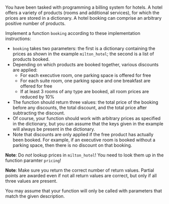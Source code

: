You have been tasked with programming a billing system for hotels. A hotel offers a variety of products (rooms and additional services), for which the prices are stored in a dictionary. A hotel booking can comprise an arbitrary positive number of products.

Implement a function `booking` according to these implementation instructions:

 * `booking` takes two parameters: the first is a dictionary containing the prices as shown in the example `milton_hotel`; the second is a list of products booked.
 * Depending on which products are booked together, various discounts are applied:
     * For each executive room, one parking space is offered for free
     * For each suite room, one parking space and one breakfast are offered for free
     * If at least 3 rooms of any type are booked, all room prices are reduced by 10%
 * The function should return three values: the total price of the booking before any discounts, the total discount, and the total price after subtracting the discount.
 * Of course, your function should work with arbitrary prices as specified in the dictionary, but you can assume that the keys given in the example will always be present in the dictionary.
 * Note that discounts are only applied if the free product has actually been booked. For example, if an executive room is booked without a parking space, then there is no discount on that booking.

**Note**: Do *not* lookup prices in `milton_hotel`! You need to look them up in the function paramter `pricing`!

**Note**: Make sure you return the correct number of return values. Partial points are awarded even if not all return values are correct, but only if all three values are present.

You may assume that your function will only be called with parameters that match the given description.
